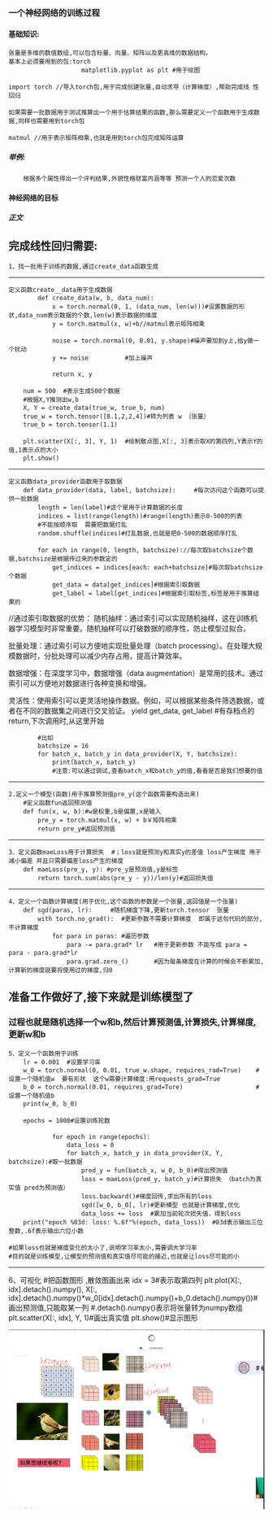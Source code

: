 ### 一个神经网络的训练过程

#### 基础知识:
    张量是多维的数值数组,可以包含标量、向量、矩阵以及更高维的数据结构。
    基本上必须要用到的包:torch
                        matplotlib.pyplot as plt #用于绘图

    import torch //导入torch包,用于完成创建张量,自动求导（计算梯度）,帮助完成线 性回归

    如果需要一批数据用于测试推算出一个用于估算结果的函数,那么需要定义一个函数用于生成数据,同样也需要用到torch包

    matmul //用于表示矩阵相乘,也就是用到torch包完成矩阵运算
##### 举例:
        根据多个属性得出一个评判结果,外貌性格财富内涵等等 预测一个人的恋爱次数

#### 神经网络的目标
 
##### 正文

## 完成线性回归需要:

    1、找一批用于训练的数据,通过create_data函数生成
---- 
    定义函数create__data用于生成数据
            def create_data(w, b, data_num):
                x = torch.normal(0, 1, (data_num, len(w)))#设置数据的形状,data_num表示数据的个数,len(w)表示数据的维度
                y = torch.matmul(x, w)+b//matmul表示矩阵相乘

                noise = torch.normal(0, 0.01, y.shape)#噪声要加到y上,给y做一个扰动
                y += noise          #加上噪声

                return x, y

        num = 500  #表示生成500个数据
        #根据X,Y推测出w,b
        X, Y = create_data(true_w, true_b, num) 
        true_w = torch.tensor([8.1,2,2,4])#转为列表 w （张量）
        true_b = torch.tensor(1.1)
            
        plt.scatter(X[:, 3], Y, 1)  #绘制散点图,X[:, 3]表示取X的第四列,Y表示Y的值,1表示点的大小
        plt.show()
---
    定义函数data_provider函数用于取数据
        def data_provider(data, label, batchsize):     #每次访问这个函数可以提供一批数据
            length = len(label)#这个是用于计算数据的长度
            indices = list(range(length))#range(length)表示0-500的列表
            #不能按顺序取  需要把数据打乱
            random.shuffle(indices)#打乱数据,也就是把0-500的数据顺序打乱

            for each in range(0, length, batchsize)://每次取batchsize个数据,batchsize是根据传过来的参数定的
                get_indices = indices[each: each+batchsize]#每次取batchsize个数据
                get_data = data[get_indices]#根据索引取数据
                get_label = label[get_indices]#根据索引取标签,标签是用于推算结果的
//通过索引取数据的优势：
随机抽样：通过索引可以实现随机抽样，这在训练机器学习模型时非常重要。随机抽样可以打破数据的顺序性，防止模型过拟合。

批量处理：通过索引可以方便地实现批量处理（batch processing）。在处理大规模数据时，分批处理可以减少内存占用，提高计算效率。

数据增强：在深度学习中，数据增强（data augmentation）是常用的技术。通过索引可以方便地对数据进行各种变换和增强。

灵活性：使用索引可以更灵活地操作数据。例如，可以根据某些条件筛选数据，或者在不同的数据集之间进行交叉验证。
                yield get_data, get_label  #有存档点的return,下次调用时,从这里开始

            #比如
            batchsize = 16
            for batch_x, batch_y in data_provider(X, Y, batchsize):
                print(batch_x, batch_y)
                #注意:可以通过调试,查看batch_x和batch_y的值,看看是否是我们想要的值
    
---

    2.定义一个模型(函数)用于推算预测值pre_y(这个函数需要构造出来)
        #定义函数fun返回预测值
        def fun(x, w, b):#w是权重,b是偏置,x是输入
            pre_y = torch.matmul(x, w) + b￥矩阵相乘
            return pre_y#返回预测值
---                
    3、定义函数maeLoss用于计算损失  #；loss就是预测y和真实y的差值 loss产生梯度 用于减小偏差 并且只需要偏差loss产生的梯度
        def maeLoss(pre_y, y): #pre_y是预测值,y是标签
            return torch.sum(abs(pre_y - y))/len(y)#返回损失值
---
    4、定义一个函数计算梯度(用于优化,这个函数的参数是一个张量,返回值是一个张量)
        def sgd(paras, lr):     #随机梯度下降,更新torch.tensor  张量
            with torch.no_grad():  #更新参数不需要计算梯度  即属于这句代码的部分,不计算梯度 
                for para in paras: #遍历参数
                    para -= para.grad* lr   #用于更新参数 不能写成 para = para - para.grad*lr
                    para.grad.zero_()       #因为每条梯度在计算的时候会不断累加,计算新的梯度就要将使用过的梯度,归0  
    
## 准备工作做好了,接下来就是训练模型了
### 过程也就是随机选择一个w和b,然后计算预测值,计算损失,计算梯度,更新w和b
    5、定义一个函数用于训练
        lr = 0.001  #设置学习率
        w_0 = torch.normal(0, 0.01, true_w.shape, requires_rad=True)    #设置一个随机值w  要有形状  这个w需要计算梯度:用requests_grad=True  
        b_0 = torch.normal(0.01, requires_grad=Ture)                    #设置一个随机值b
        print(w_0, b_0)

        epochs = 1000#设置训练轮数

                for epoch in range(epochs):
                    data_loss = 0
                    for batch_x, batch_y in data_provider(X, Y, batchsize):#取一批数据
                        pred_y = fun(batch_x, w_0, b_0)#得出预测值
                        loss = maeLoss(pred_y, batch_y)#计算损失 （batch为真实值 pred为预测值）
                        loss.backward()#梯度回传,求出所有的loss
                        sgd([w_0, b_0], lr)#更新模型 也就是计算梯度,优化
                        data_loss += loss  #累加当前轮次损失值，得到loss
        print("epoch %03d: loss: %.6f"%(epoch, data_loss))  #03d表示输出三位整数,.6f表示输出六位小数

    #如果loss也就是梯度变化的太小了,说明学习率太小,需要调大学习率
    #目的就是训练模型,让模型的预测值和真实值尽可能的接近,也就是让loss尽可能的小
---
6、可视化
    #把函数图形 ,散敛图画出来
    idx = 3#表示取第四列
    plt.plot(X[:, idx].detach().numpy(), X[:, idx].detach().numpy()*w_0[idx].detach().numpy()+b_0.detach().numpy())#画出预测值,只能取某一列
    #.detach().numpy()表示将张量转为numpy数组
    plt.scatter(X[:, idx], Y, 1)#画出真实值
    plt.show()#显示图形

    





![卷积](images/image.png)
